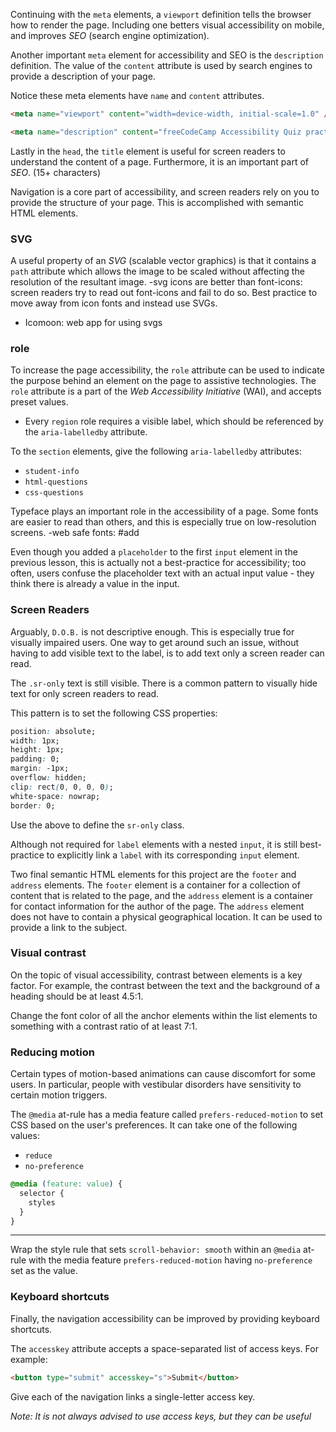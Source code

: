Continuing with the `meta` elements, a `viewport` definition tells the browser how to render the page. Including one betters visual accessibility on mobile, and improves _SEO_ (search engine optimization).

Another important `meta` element for accessibility and SEO is the `description` definition. The value of the `content` attribute is used by search engines to provide a description of your page.

Notice these meta elements have  `name` and `content` attributes.
```html
<meta name="viewport" content="width=device-width, initial-scale=1.0" />

<meta name="description" content="freeCodeCamp Accessibility Quiz practice project" />
```

Lastly in the `head`, the `title` element is useful for screen readers to understand the content of a page. Furthermore, it is an important part of _SEO_. (15+ characters)

Navigation is a core part of accessibility, and screen readers rely on you to provide the structure of your page. This is accomplished with semantic HTML elements.

### SVG
A useful property of an _SVG_ (scalable vector graphics) is that it contains a `path` attribute which allows the image to be scaled without affecting the resolution of the resultant image.
-svg icons are better than font-icons: screen readers try to read out font-icons and fail to do so. Best practice to move away from icon fonts and instead use SVGs. 
- Icomoon: web app for using svgs

### role
To increase the page accessibility, the `role` attribute can be used to indicate the purpose behind an element on the page to assistive technologies. The `role` attribute is a part of the _Web Accessibility Initiative_ (WAI), and accepts preset values.

- Every `region` role requires a visible label, which should be referenced by the `aria-labelledby` attribute.

To the `section` elements, give the following `aria-labelledby` attributes:

-   `student-info`
-   `html-questions`
-   `css-questions`


Typeface plays an important role in the accessibility of a page. Some fonts are easier to read than others, and this is especially true on low-resolution screens.
-web safe fonts: #add 

Even though you added a `placeholder` to the first `input` element in the previous lesson, this is actually not a best-practice for accessibility; too often, users confuse the placeholder text with an actual input value - they think there is already a value in the input.

### Screen Readers
Arguably, `D.O.B.` is not descriptive enough. This is especially true for visually impaired users. One way to get around such an issue, without having to add visible text to the label, is to add text only a screen reader can read.

The `.sr-only` text is still visible. There is a common pattern to visually hide text for only screen readers to read.

This pattern is to set the following CSS properties:

```css
position: absolute;
width: 1px;
height: 1px;
padding: 0;
margin: -1px;
overflow: hidden;
clip: rect(0, 0, 0, 0);
white-space: nowrap;
border: 0;
```

Use the above to define the `sr-only` class.

Although not required for `label` elements with a nested `input`, it is still best-practice to explicitly link a `label` with its corresponding `input` element.

Two final semantic HTML elements for this project are the `footer` and `address` elements. The `footer` element is a container for a collection of content that is related to the page, and the `address` element is a container for contact information for the author of the page.
The `address` element does not have to contain a physical geographical location. It can be used to provide a link to the subject.

### Visual contrast
On the topic of visual accessibility, contrast between elements is a key factor. For example, the contrast between the text and the background of a heading should be at least 4.5:1.

Change the font color of all the anchor elements within the list elements to something with a contrast ratio of at least 7:1.


### Reducing motion
Certain types of motion-based animations can cause discomfort for some users. In particular, people with vestibular disorders have sensitivity to certain motion triggers.

The `@media` at-rule has a media feature called `prefers-reduced-motion` to set CSS based on the user's preferences. It can take one of the following values:

-   `reduce`
-   `no-preference`

```css
@media (feature: value) {
  selector {
    styles
  }
}
```

---

Wrap the style rule that sets `scroll-behavior: smooth` within an `@media` at-rule with the media feature `prefers-reduced-motion` having `no-preference` set as the value.


### Keyboard shortcuts
Finally, the navigation accessibility can be improved by providing keyboard shortcuts.

The `accesskey` attribute accepts a space-separated list of access keys. For example:

```html
<button type="submit" accesskey="s">Submit</button>
```

Give each of the navigation links a single-letter access key.

_Note: It is not always advised to use access keys, but they can be useful_